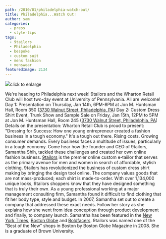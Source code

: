 ```yaml
---
path: /2010/01/philadelphia-watch-out/
title: Philadelphia...Watch Out!
author: sam
categories: 
  - press
  - style-tips
tags: 
  - 9tailors
  - Philadelphia
  - bespoke
  - custom suit
  - mens fashion
  - menswear
featuredImage: 2134
---
```

[![](http://4.bp.blogspot.com/_RlJ3L7W6dBw/S0JYeH874tI/AAAAAAAAH-E/PMj4Sp732Qs/s320/penn_event_20100115_email.jpg)](http://4.bp.blogspot.com/_RlJ3L7W6dBw/S0JYeH874tI/AAAAAAAAH-E/PMj4Sp732Qs/s1600-h/penn_event_20100115_email.jpg)click to enlarge

We're heading to Philadelphia next week! 9tailors and the Wharton Retail Club will host two-day event at University of Pennsylvania. All are welcome! Day 1: Presentation on Thursday, Jan 14th, 6PM-8PM at Jon M. Huntsman Hall, Room 350 ([3730 Walnut Street, Philadelphia, PA](http://maps.google.com/maps?f=q&source=s_q&hl=en&geocode=&q=3730+Walnut+Street+Philadelphia&sll=37.0625,-95.677068&sspn=32.885543,79.013672&ie=UTF8&hq=&hnear=3730+Walnut+St,+Philadelphia,+Pennsylvania+19104&ll=39.955001,-75.197897&spn=0.007764,0.01929&z=16&iwloc=A)) Day 2: Custom Dress Shirt Event, Trunk Show and Sample Sale on Friday, Jan 15th, 12PM to 5PM at Jon M. Huntsman Hall, Room 245 ([3730 Walnut Street, Philadelphia, PA](http://maps.google.com/maps?f=q&source=s_q&hl=en&geocode=&q=3730+Walnut+Street+Philadelphia&sll=37.0625,-95.677068&sspn=32.885543,79.013672&ie=UTF8&hq=&hnear=3730+Walnut+St,+Philadelphia,+Pennsylvania+19104&ll=39.955001,-75.197897&spn=0.007764,0.01929&z=16&iwloc=A)) Details on the presentation: Wharton Retail Club is proud to present: "Dressing for Success: How one young entrepreneur created a fashion business in a tough economy." It's a tough out there. Rising costs. Growing consumer demands. Every business faces a multitude of issues, particularly in a tough economy. Come hear how the founder and CEO of 9tailors, Samantha Shih, tackled these challenges and created her own online fashion business. [9tailors](http://www.blogger.com/beta.9tailors.com) is the premier online custom e-taiilor that serves as the primary avenue for men and women in search of affordable, stylish clothing. 9tailors has revolutionized the business of custom dress shirt making by bringing the design tool online. The company values goods that are not mass-produced; each shirt is made-to-order. With over 1,134,000 unique looks, 9tailors shoppers know that they have designed something that is truly their own. As a young professional working at a major management consulting firm, Samantha found it difficult to find clothing that fit her body type, style and budget. In 2007, Samantha set out to create a company that addressed these exact needs. Follow her story as she explains how she went from idea conception through product development and finally, to company launch. Samantha has been featured in the [New York Times](http://www.nytimes.com/2009/07/27/technology/companies/27polyvore.html?_r=1&scp=1&sq=polyvore&st=cse), [Boston Globe](http://www.boston.com/business/articles/2009/08/02/mass_start_ups_take_another_run_at_custom_made_apparel/) and [Boldfacers](http://boldfacers.com/index.cfm?page=profile&profile_id=179). 9tailors was named one of the "Best of the New" shops in Boston by Boston Globe Magazine in 2008. She is a graduate of Brown University.